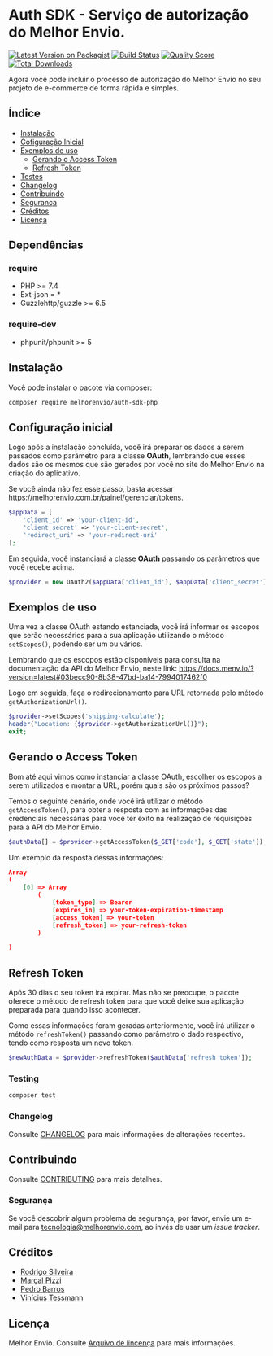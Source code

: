 # Auth SDK - Serviço de autorização do Melhor Envio.

[![Latest Version on Packagist](https://img.shields.io/packagist/v/melhorenvio/shipment-sdk-php.svg?style=flat-square)](https://packagist.org/packages/melhorenvio/shipment-sdk-php)
[![Build Status](https://img.shields.io/travis/melhorenvio/shipment-sdk-php/master.svg?style=flat-square)](https://travis-ci.org/melhorenvio/shipment-sdk-php)
[![Quality Score](https://img.shields.io/scrutinizer/g/melhorenvio/shipment-sdk-php.svg?style=flat-square)](https://scrutinizer-ci.com/g/melhorenvio/shipment-sdk-php)
[![Total Downloads](https://img.shields.io/packagist/dt/melhorenvio/shipment-sdk-php.svg?style=flat-square)](https://packagist.org/packages/melhorenvio/shipment-sdk-php)

Agora você pode incluir o processo de autorização do Melhor Envio no seu projeto de e-commerce de forma rápida e simples.

## Índice

* [Instalação](#instalacao)
* [Cofiguração Inicial](#configuração-inicial)
* [Exemplos de uso](#exemplos-de-uso)
    * [Gerando o Access Token](#gerando-o-access-token)
    * [Refresh Token](#refresh-token)
* [Testes](##Testes)
* [Changelog](##Changelog)
* [Contribuindo](##Contribuindo)
* [Segurança](##Segurança)
* [Créditos](##Créditos)
* [Licença](##Licença)

## Dependências

### require
* PHP >= 7.4
* Ext-json = *
* Guzzlehttp/guzzle >= 6.5

### require-dev
* phpunit/phpunit >= 5


## Instalação

Você pode instalar o pacote via composer:

```bash
composer require melhorenvio/auth-sdk-php
```

## Configuração inicial

Logo após a instalação concluída, você irá preparar os dados a serem passados como parâmetro para a classe **OAuth**, lembrando que esses dados são os mesmos que são gerados por você no site do Melhor Envio na criação do aplicativo.

Se você ainda não fez esse passo, basta acessar https://melhorenvio.com.br/painel/gerenciar/tokens.

```php
$appData = [
    'client_id' => 'your-client-id',
    'client_secret' => 'your-client-secret',
    'redirect_uri' => 'your-redirect-uri'
];
```

Em seguida, você instanciará a classe **OAuth** passando os parâmetros que você recebe acima.

``` php
$provider = new OAuth2($appData['client_id'], $appData['client_secret'], $appData['redirect_uri']);
```


## Exemplos de uso

Uma vez a classe OAuth estando estanciada, você irá informar os escopos que serão necessários para a sua aplicação utilizando o método ```setScopes()```, podendo ser um ou vários.

Lembrando que os escopos estão disponíveis para consulta na documentação da API do Melhor Envio, neste link: https://docs.menv.io/?version=latest#03becc90-8b38-47bd-ba14-7994017462f0

Logo em seguida, faça o redirecionamento para URL retornada pelo método ```getAuthorizationUrl()```.


```php
$provider->setScopes('shipping-calculate');
header("Location: {$provider->getAuthorizationUrl()}");
exit;
```


## Gerando o Access Token

Bom até aqui vimos como instanciar a classe OAuth, escolher os escopos a serem utilizados e montar a URL, porém quais
são os próximos passos? 

Temos o seguinte cenário, onde você irá utilizar o método ```getAccessToken()```, para obter a resposta com as informações das credenciais necessárias para você ter êxito na realização de requisições para a API do Melhor Envio.

```php
$authData[] = $provider->getAccessToken($_GET['code'], $_GET['state']);
```

Um exemplo da resposta dessas informações:

```json
Array
(
    [0] => Array
        (
            [token_type] => Bearer
            [expires_in] => your-token-expiration-timestamp
            [access_token] => your-token
            [refresh_token] => your-refresh-token
        )

)
```


## Refresh Token

Após 30 dias o seu token irá expirar. Mas não se preocupe, o pacote oferece o método de refresh token para que você deixe sua aplicação preparada para quando isso acontecer.

Como essas informações foram geradas anteriormente, você irá utilizar o método ```refreshToken()``` passando como parâmetro o dado respectivo, tendo como resposta um novo token.

```php
$newAuthData = $provider->refreshToken($authData['refresh_token']);
```


### Testing

``` bash
composer test
```

### Changelog

Consulte [CHANGELOG](CHANGELOG.md) para mais informações de alterações recentes.

## Contribuindo

Consulte [CONTRIBUTING](CONTRIBUTING.md) para mais detalhes.

### Segurança

Se você descobrir algum problema de segurança, por favor, envie um e-mail para tecnologia@melhorenvio.com, ao invés de usar um *issue tracker*.

## Créditos

- [Rodrigo Silveira](https://github.com/rodriigogs)
- [Marçal Pizzi](https://github.com/marcalpizzi)
- [Pedro Barros](https://github.com/pedrobarros05)
- [Vinícius Tessmann](https://github.com/viniciustessmann)

## Licença

Melhor Envio. Consulte [Arquivo de lincença](LICENSE.md) para mais informações.
